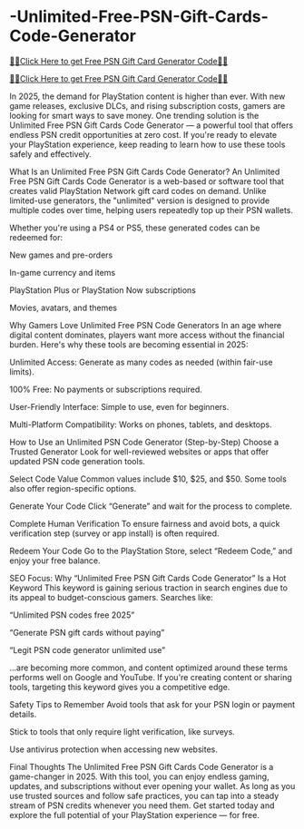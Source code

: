 # -Unlimited-Free-PSN-Gift-Cards-Code-Generator

[🎁🎁Click Here to get Free PSN Gift Card Generator Code🎁🎁](https://telegra.ph/Free-PSN-Gift-Card-Generator-Code-2025-04-28)

[🎁🎁Click Here to get Free PSN Gift Card Generator Code🎁🎁](https://telegra.ph/Free-PSN-Gift-Card-Generator-Code-2025-04-28)

In 2025, the demand for PlayStation content is higher than ever. With new game releases, exclusive DLCs, and rising subscription costs, gamers are looking for smart ways to save money. One trending solution is the Unlimited Free PSN Gift Cards Code Generator — a powerful tool that offers endless PSN credit opportunities at zero cost. If you're ready to elevate your PlayStation experience, keep reading to learn how to use these tools safely and effectively.

What Is an Unlimited Free PSN Gift Cards Code Generator?
An Unlimited Free PSN Gift Cards Code Generator is a web-based or software tool that creates valid PlayStation Network gift card codes on demand. Unlike limited-use generators, the "unlimited" version is designed to provide multiple codes over time, helping users repeatedly top up their PSN wallets.

Whether you're using a PS4 or PS5, these generated codes can be redeemed for:

New games and pre-orders

In-game currency and items

PlayStation Plus or PlayStation Now subscriptions

Movies, avatars, and themes

Why Gamers Love Unlimited Free PSN Code Generators
In an age where digital content dominates, players want more access without the financial burden. Here's why these tools are becoming essential in 2025:

Unlimited Access: Generate as many codes as needed (within fair-use limits).

100% Free: No payments or subscriptions required.

User-Friendly Interface: Simple to use, even for beginners.

Multi-Platform Compatibility: Works on phones, tablets, and desktops.

How to Use an Unlimited PSN Code Generator (Step-by-Step)
Choose a Trusted Generator
Look for well-reviewed websites or apps that offer updated PSN code generation tools.

Select Code Value
Common values include $10, $25, and $50. Some tools also offer region-specific options.

Generate Your Code
Click “Generate” and wait for the process to complete.

Complete Human Verification
To ensure fairness and avoid bots, a quick verification step (survey or app install) is often required.

Redeem Your Code
Go to the PlayStation Store, select “Redeem Code,” and enjoy your free balance.

SEO Focus: Why “Unlimited Free PSN Gift Cards Code Generator” Is a Hot Keyword
This keyword is gaining serious traction in search engines due to its appeal to budget-conscious gamers. Searches like:

“Unlimited PSN codes free 2025”

“Generate PSN gift cards without paying”

“Legit PSN code generator unlimited use”

…are becoming more common, and content optimized around these terms performs well on Google and YouTube. If you're creating content or sharing tools, targeting this keyword gives you a competitive edge.

Safety Tips to Remember
Avoid tools that ask for your PSN login or payment details.

Stick to tools that only require light verification, like surveys.

Use antivirus protection when accessing new websites.

Final Thoughts
The Unlimited Free PSN Gift Cards Code Generator is a game-changer in 2025. With this tool, you can enjoy endless gaming, updates, and subscriptions without ever opening your wallet. As long as you use trusted sources and follow safe practices, you can tap into a steady stream of PSN credits whenever you need them. Get started today and explore the full potential of your PlayStation experience — for free.

